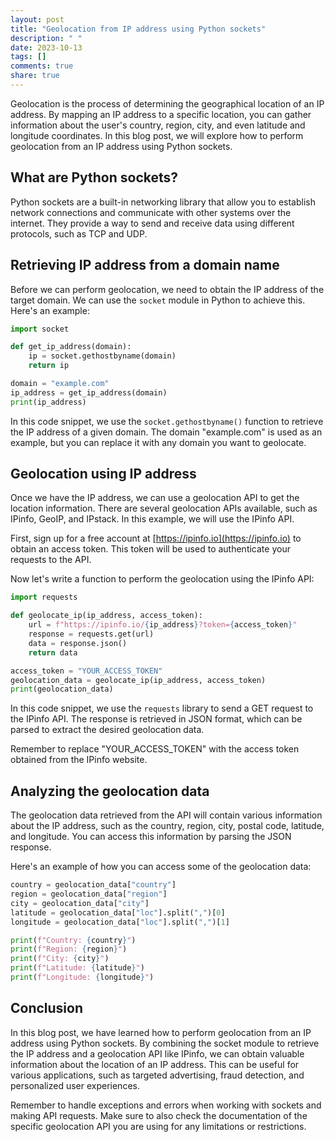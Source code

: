 ```yaml
---
layout: post
title: "Geolocation from IP address using Python sockets"
description: " "
date: 2023-10-13
tags: []
comments: true
share: true
---
```


Geolocation is the process of determining the geographical location of an IP address. By mapping an IP address to a specific location, you can gather information about the user's country, region, city, and even latitude and longitude coordinates. In this blog post, we will explore how to perform geolocation from an IP address using Python sockets.

## What are Python sockets?
Python sockets are a built-in networking library that allow you to establish network connections and communicate with other systems over the internet. They provide a way to send and receive data using different protocols, such as TCP and UDP.

## Retrieving IP address from a domain name
Before we can perform geolocation, we need to obtain the IP address of the target domain. We can use the `socket` module in Python to achieve this. Here's an example:

```python
import socket

def get_ip_address(domain):
    ip = socket.gethostbyname(domain)
    return ip

domain = "example.com"
ip_address = get_ip_address(domain)
print(ip_address)
```

In this code snippet, we use the `socket.gethostbyname()` function to retrieve the IP address of a given domain. The domain "example.com" is used as an example, but you can replace it with any domain you want to geolocate.

## Geolocation using IP address
Once we have the IP address, we can use a geolocation API to get the location information. There are several geolocation APIs available, such as IPinfo, GeoIP, and IPstack. In this example, we will use the IPinfo API.

First, sign up for a free account at [https://ipinfo.io](https://ipinfo.io) to obtain an access token. This token will be used to authenticate your requests to the API.

Now let's write a function to perform the geolocation using the IPinfo API:

```python
import requests

def geolocate_ip(ip_address, access_token):
    url = f"https://ipinfo.io/{ip_address}?token={access_token}"
    response = requests.get(url)
    data = response.json()
    return data

access_token = "YOUR_ACCESS_TOKEN"
geolocation_data = geolocate_ip(ip_address, access_token)
print(geolocation_data)
```

In this code snippet, we use the `requests` library to send a GET request to the IPinfo API. The response is retrieved in JSON format, which can be parsed to extract the desired geolocation data.

Remember to replace "YOUR_ACCESS_TOKEN" with the access token obtained from the IPinfo website.

## Analyzing the geolocation data
The geolocation data retrieved from the API will contain various information about the IP address, such as the country, region, city, postal code, latitude, and longitude. You can access this information by parsing the JSON response.

Here's an example of how you can access some of the geolocation data:

```python
country = geolocation_data["country"]
region = geolocation_data["region"]
city = geolocation_data["city"]
latitude = geolocation_data["loc"].split(",")[0]
longitude = geolocation_data["loc"].split(",")[1]

print(f"Country: {country}")
print(f"Region: {region}")
print(f"City: {city}")
print(f"Latitude: {latitude}")
print(f"Longitude: {longitude}")
```

## Conclusion
In this blog post, we have learned how to perform geolocation from an IP address using Python sockets. By combining the socket module to retrieve the IP address and a geolocation API like IPinfo, we can obtain valuable information about the location of an IP address. This can be useful for various applications, such as targeted advertising, fraud detection, and personalized user experiences.

Remember to handle exceptions and errors when working with sockets and making API requests. Make sure to also check the documentation of the specific geolocation API you are using for any limitations or restrictions.